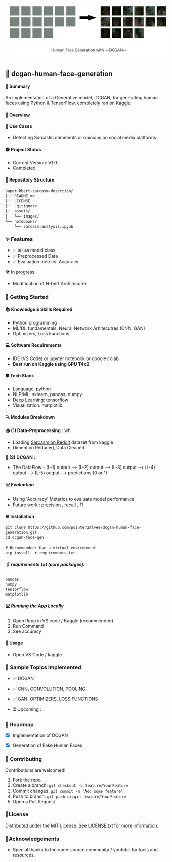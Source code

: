 <div style="display: flex; justify-content: space-around; align-items: center;">
  <img src="assets/images/gen_imgs.png" alt="Image 1" style="width: 100%; margin: 10px;">
</div>

## 📜 dcgan-human-face-generation
#### 📌 Summary 
An implementation of a Generative model, DCGAN, for generating human faces using Python & TensorFlow, completely ran on Kaggle 

#### 🧠 Overview


#### 🎯 Use Cases 
- Detecting Sarcastic comments or opinions on social media platforms

#### 🟢 Project Status
- Current Version: V1.0
- Completed

#### 📂 Repository Structure
```
paper-hbert-sarcasm-detection/
├── README.md
├── LICENSE
├── .gitignore                  
├── assets/                      
│   └── images/
└── notebooks/               
    └── sarcasm-analysis.ipynb

```
### ✨ Features
- ✅ `DCGAN` model class
- ✅ Preprocessed Data
- ✅ Evaluation metrics: Accuracy 

🛠️ In progress:
- Modification of H-bert Architecutre 

<!--
### 🎥 Demo
 <a href="https://www.youtube.com/shorts/wexIv6X45eE?feature=share" target="_blank">
  <img src="assets/images/2_2.JPG" alt="YouTube Video" width="390" height="270">
</a> 
-->

### 🚀 Getting Started
#### 📚 Knowledge & Skills Required 
- Python programming
- ML/DL fundamentals, Neural Network Arhitecutres (CNN, GAN)
- Optimizers, Loss Functions
  
#### 💻 Software Requirements
- IDE (VS Code) or jupyter notebook or google colab
- **Best run on Kaggle using GPU T4x2**
  
#### 🛡️ Tech Stack
- Language: python
- NLP/ML: sklearn, pandas, numpy
- Deep Learning: tensorflow
- Visualization: matplotlib

#### 🔍 Modules Breakdown
<b> 📥 (1) Data-Preprocessing :</b> wh 
- Loading [Sarcasm on Reddit](https://www.kaggle.com/datasets/danofer/sarcasm?select=train-balanced-sarcasm.csv) dataset from kaggle 
- Dimention Reduced, Data Cleaned

<b> 🤖 (2) DCGAN :</b> 

- The DataFlow:- 
(L-1) output --> (L-2) output --> (L-3) output --> (L-4) output --> (L-5) output --> predictions (0 or 1)


##### 📊 Evaluation
- Using 'Accuracy' Meterics to evaluate model performance
- Future work : precision , recall , f1

#### ⚙️ Installation
```
git clone https://github.com/pointer2Alvee/dcgan-human-face-generation.git
cd dcgan-face-gen

# Recommended: Use a virtual environment
pip install -r requirements.txt
```

##### 🖇️ requirements.txt (core packages):
```
pandas
numpy
tensorflow
matplotlib
```

##### 💻 Running the App Locally
1. Open Repo in VS code / Kaggle (recommended)
2. Run Command
3. See accuracy

#### 📖 Usage
- Open VS Code / kaggle

### 🧪 Sample Topics Implemented
- ✅ DCGAN
- ✅ CNN, CONVOLUTION, POOLING
- ✅ GAN, OPTIMIZERS, LOSS FUNCTIONS
  
- ⏳ Upcoming  : 

### 🧭 Roadmap
- [x] Implementation of DCGAN
- [x] Generation of Fake Human Faces  


### 🤝 Contributing
Contributions are welcomed!
1. Fork the repo. 
2. Create a branch: ```git checkout -b feature/YourFeature```
3. Commit changes: ```git commit -m 'Add some feature'```
4. Push to branch: ```git push origin feature/YourFeature```
5. Open a Pull Request.

### 📜License
Distributed under the MIT License. See LICENSE.txt for more information.

### 🙏Acknowledgements
- Special thanks to the open-source community / youtube for tools and resources.
